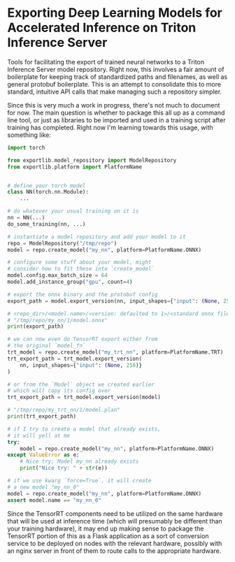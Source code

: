# Exporting Deep Learning Models for Accelerated Inference on Triton Inference Server

Tools for facilitating the export of trained neural networks to a Triton Inference Server model repository. Right now, this involves a fair amount of boilerplate for keeping track of standardized paths and filenames, as well as general protobuf boilerplate. This is an attempt to consolidate this to more standard, intuitive API calls that make managing such a repository simpler.

Since this is very much a work in progress, there's not much to document for now. The main question is whether to package this all up as a command line tool, or just as libraries to be imported and used in a training script after training has completed. Right now I'm learning towards this usage, with something like:

```python
import torch

from exportlib.model_repository import ModelRepository
from exportlib.platform import PlatformName


# define your torch model
class NN(torch.nn.Module):
    ...

# do whatever your usual training on it is
nn = NN(...)
do_some_training(nn, ...)

# instantiate a model repository and add your model to it
repo = ModelRepository("/tmp/repo")
model = repo.create_model("my_nn", platform=PlatformName.ONNX)

# configure some stuff about your model, might
# consider how to fit these into `create_model`
model.config.max_batch_size = 64
model.add_instance_group("gpu", count=4)

# export the onnx binary and the protobuf config
export_path = model.export_version(nn, input_shapes={"input": (None, 256)})

# <repo_dir>/<model.name>/<version: defaulted to 1>/<standard onnx filename>
# "/tmp/repo/my_nn/1/model.onnx"
print(export_path)

# we can now even do TensorRT export either from
# the original `model_fn`
trt_model = repo.create_model("my_trt_nn", platform=PlatformName.TRT)
trt_export_path = trt_model.export_version(
    nn, input_shapes={"input": (None, 256)}
)

# or from the `Model` object we created earlier
# which will copy its config over
trt_export_path = trt_model.export_version(model)

# "/tmp/repo/my_trt_nn/1/model.plan"
print(trt_export_path)

# if I try to create a model that already exists,
# it will yell at me
try:
    model = repo.create_model("my_nn", platform=PlatformName.ONNX)
except ValueError as e:
    # Nice try: Model my_nn already exists
    print("Nice try: " + str(e))

# if we use kwarg `force=True`, it will create
# a new model "my_nn_0"
model = repo.create_model("my_nn", platform=PlatformName.ONNX)
assert model.name == "my_nn_0"
```

Since the TensorRT components need to be utilized on the same hardware that will be used at inference time (which will presumably be different than your training hardware), it may end up making sense to package the TensorRT portion of this as a Flask application as a sort of conversion service to be deployed on nodes with the relevant hardware, possibly with an nginx server in front of them to route calls to the appropriate hardware.
